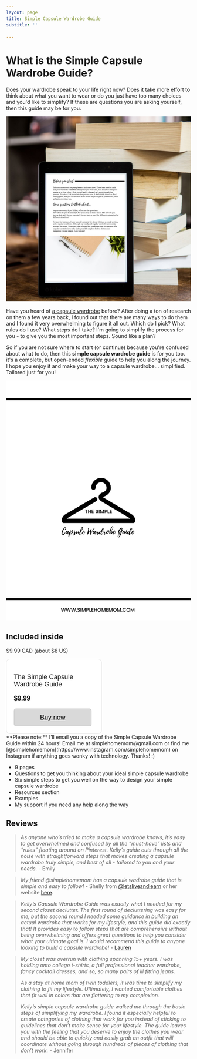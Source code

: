 ```yaml
---
layout: page
title: Simple Capsule Wardrobe Guide
subtitle: ''

---
```

# What is the Simple Capsule Wardrobe Guide?

Does your wardrobe speak to your life right now? Does it take more effort to think about what you want to wear or do you just have too many choices and you'd like to simplify? If these are questions you are asking yourself, then this guide may be for you.

![A picture of my ebook on a tablet. ](/uploads/0001-14050326233_20201205_222458_0000_compress99.jpg "SHM")

Have you heard of [a capsule wardrobe](https://en.wikipedia.org/wiki/Capsule_wardrobe) before? After doing a ton of research on them a few years back, I found out that there are many ways to do them and I found it very overwhelming to figure it all out. Which do I pick? What rules do I use? What steps do I take? I'm going to simplify the process for you - to give you the most important steps. Sound like a plan?

So if you are not sure where to start (or continue) because you're confused about what to do, then this **simple capsule wardrobe guide** is for you too. it's a complete, but open-ended _flexible_ guide to help you along the journey. I hope you enjoy it and make your way to a capsule wardrobe... simplified. Tailored just for you!

![An image of the title page of the ebook.](/uploads/simple-capsule-wardrobe-guide.jpg "simplecapsulewardrobeguide")

## Included inside

$9.99 CAD (about $8 US) 
<div style="
  overflow: auto;
  display: flex;
  flex-direction: column;
  justify-content: flex-end;
  align-items: center;
  width: 258.96px;
  background: #FFFFFF;
  border: 1px solid rgba(0, 0, 0, 0.1);
  box-shadow: -2px 10px 5px rgba(0, 0, 0, 0);
  border-radius: 10px;
  font-family: SQ Market, SQ Market, Helvetica, Arial, sans-serif;
  ">
  <div style="padding: 20px;">
  <p style="
    font-size: 18px;
    line-height: 20px;
  ">The Simple Capsule Wardrobe Guide</p>
  <p style="
    font-size: 18px;
    line-height: 20px;
    font-weight: 600;
  ">$9.99</p>
  <a target="_blank" href="https://checkout.square.site/merchant/MLPD1STHM0KXZ/checkout/KW7QQHILUFI7QDD45VQ74UN7?src=embed" style="
    display: inline-block;
    font-size: 18px;
    line-height: 48px;
    height: 48px;
    color: #000000;
    min-width: 212px;
    background-color: #d9d9d9;
    text-align: center;
    box-shadow: 0 0 0 1px rgba(0,0,0,.1) inset;
    border-radius: 6px;
  ">Buy now</a>
  </div>
</div>
**Please note:** I’ll email you a copy of the Simple Capsule Wardrobe Guide within 24 hours! Email me at simplehomemom@gmail.com or find me [@simplehomemom](https://www.instagram.com/simplehomemom) on Instagram if anything goes wonky with technology. Thanks! :)

* 9 pages
* Questions to get you thinking about your ideal simple capsule wardrobe
* Six simple steps to get you well on the way to design your simple capsule wardrobe
* Resources section
* Examples
* My support if you need any help along the way

## Reviews

> _As anyone who’s tried to make a capsule wardrobe knows, it’s easy to get overwhelmed and confused by all the “must-have” lists and “rules” floating around on Pinterest. Kelly’s guide cuts through all the noise with straightforward steps that makes creating a capsule wardrobe truly simple, and best of all - tailored to you and your needs._ - Emily

> _My friend @simplehomemom has a capsule wadrobe guide that is simple and easy to follow!_ - Shelly from [@letsliveandlearn](https://www.instagram.com/letsliveandlearn/) or her website [here](https://letsliveandlearn.com/).

> _Kelly’s Capsule Wardrobe Guide was exactly what I needed for my second closet declutter. The first round of decluttering was easy for me, but the second round I needed some guidance in building an actual wardrobe that works for my lifestyle, and this guide did exactly that! It provides easy to follow steps that are comprehensive without being overwhelming and offers great questions to help you consider what your ultimate goal is. I would recommend this guide to anyone looking to build a capsule wardrobe!_ - [Lauren](www.instagram.com/home.sweet.hopkins)

> _My closet was overrun with clothing spanning 15+ years. I was holding onto college t-shirts, a full professional teacher wardrobe, fancy cocktail dresses, and so, so many pairs of ill fitting jeans._
>
> _As a stay at home mom of twin toddlers, it was time to simplify my clothing to fit my lifestyle. Ultimately, I wanted comfortable clothes that fit well in colors that are flattering to my complexion._
>
> _Kelly’s simple capsule wardrobe guide walked me through the basic steps of simplifying my wardrobe. I found it especially helpful to create categories of clothing that work for you instead of sticking to guidelines that don’t make sense for your lifestyle. The guide leaves you with the feeling that you deserve to enjoy the clothes you wear and should be able to quickly and easily grab an outfit that will coordinate without going through hundreds of pieces of clothing that don’t work. -_ Jennifer
